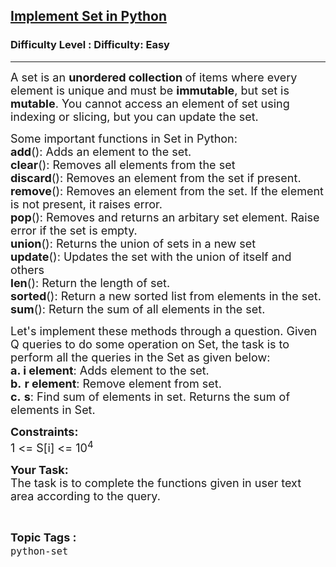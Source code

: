 <h2><a href="https://www.geeksforgeeks.org/problems/implement-set-in-python--141631/1?page=4&sortBy=accuracy">Implement Set in Python</a></h2><h3>Difficulty Level : Difficulty: Easy</h3><hr><div class="problems_problem_content__Xm_eO"><p><span style="font-size: 18px;">A set is an <strong>unordered collection </strong>of items where every element is unique and must be <strong>immutable</strong>, but set is <strong>mutable</strong>. You cannot access an element of set using indexing or slicing, but you can update the set.</span></p>
<p><span style="font-size: 18px;">Some important functions in Set in Python:<br><strong>add</strong>(): Adds an element to the set.<br><strong>clear</strong>(): Removes all elements from the set<br><strong>discard</strong>(): Removes an element from the set if present.<br><strong>remove</strong>(): Removes an element from the set. If the element is not present, it raises error.<br><strong>pop</strong>(): Removes and returns an arbitary set element. Raise error if the set is empty.<br><strong>union</strong>(): Returns the union of sets in a new set<br><strong>update</strong>(): Updates the set with the union of itself and others<br><strong>len</strong>(): Return the length of set.<br><strong>sorted</strong>(): Return a new sorted list from elements in the set.<br><strong>sum</strong>(): Return the sum of all elements in the set.</span></p>
<p><span style="font-size: 18px;">Let's implement these methods through a question. Given Q queries to do some operation on Set, the task is to perform all the queries in the Set as given below:<br><strong>a. i element</strong>: Adds element to the set.<br><strong>b.</strong> <strong>r element</strong>: Remove element from set.<br><strong>c.</strong> <strong>s</strong>: Find sum of elements in set. Returns the sum of elements in Set.</span></p>
<p><span style="font-size: 18px;"><strong>Constraints:</strong><br>1 &lt;= S[i] &lt;= 10<sup>4</sup></span></p>
<p><span style="font-size: 18px;"><strong>Your Task:</strong><br>The task is to complete the functions given in user text area according to the query.</span></p></div><br><p><span style=font-size:18px><strong>Topic Tags : </strong><br><code>python-set</code>&nbsp;